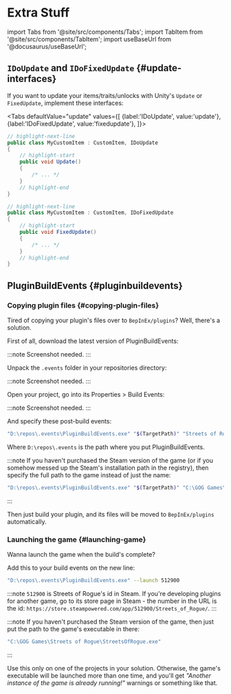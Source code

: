 # Extra Stuff

import Tabs from '@site/src/components/Tabs';
import TabItem from '@site/src/components/TabItem';
import useBaseUrl from '@docusaurus/useBaseUrl';

## `IDoUpdate` and `IDoFixedUpdate` {#update-interfaces}

If you want to update your items/traits/unlocks with Unity's `Update` or `FixedUpdate`, implement these interfaces:

<Tabs
    defaultValue="update"
    values={[
        {label:'IDoUpdate', value:'update'},
        {label:'IDoFixedUpdate', value:'fixedupdate'},
    ]}>
<TabItem value="update">

```csharp
// highlight-next-line
public class MyCustomItem : CustomItem, IDoUpdate
{
    // highlight-start
    public void Update()
    {
        /* ... */
    }
    // highlight-end
}
```

</TabItem>
<TabItem value="fixedupdate">

```csharp
// highlight-next-line
public class MyCustomItem : CustomItem, IDoFixedUpdate
{
    // highlight-start
    public void FixedUpdate()
    {
        /* ... */
    }
    // highlight-end
}
```

</TabItem>
</Tabs>

## PluginBuildEvents {#pluginbuildevents}

### Copying plugin files {#copying-plugin-files}

Tired of copying your plugin's files over to `BepInEx/plugins`? Well, there's a solution.

First of all, download the latest version of PluginBuildEvents:

:::note
Screenshot needed.
:::

Unpack the `.events` folder in your repositories directory:

:::note
Screenshot needed.
:::

Open your project, go into its Properties > Build Events:

:::note
Screenshot needed.
:::

And specify these post-build events:

```bash
"D:\repos\.events\PluginBuildEvents.exe" "$(TargetPath)" "Streets of Rogue"
```

Where `D:\repos\.events` is the path where you put PluginBuildEvents.

:::note
If you haven't purchased the Steam version of the game (or if you somehow messed up the Steam's installation path in the registry), then specify the full path to the game instead of just the name:

```bash
"D:\repos\.events\PluginBuildEvents.exe" "$(TargetPath)" "C:\GOG Games\Streets of Rogue"
```
:::

Then just build your plugin, and its files will be moved to `BepInEx/plugins` automatically.

### Launching the game {#launching-game}

Wanna launch the game when the build's complete?

Add this to your build events on the new line:

```bash
"D:\repos\.events\PluginBuildEvents.exe" --launch 512900
```

:::note
`512900` is Streets of Rogue's id in Steam. If you're developing plugins for another game, go to its store page in Steam - the number in the URL is the id: `https://store.steampowered.com/app/512900/Streets_of_Rogue/`.
:::

:::note
If you haven't purchased the Steam version of the game, then just put the path to the game's executable in there:

```bash
"C:\GOG Games\Streets of Rogue\StreetsOfRogue.exe"
```
:::

Use this only on one of the projects in your solution. Otherwise, the game's executable will be launched more than one time, and you'll get *"Another instance of the game is already running!"* warnings or something like that.
